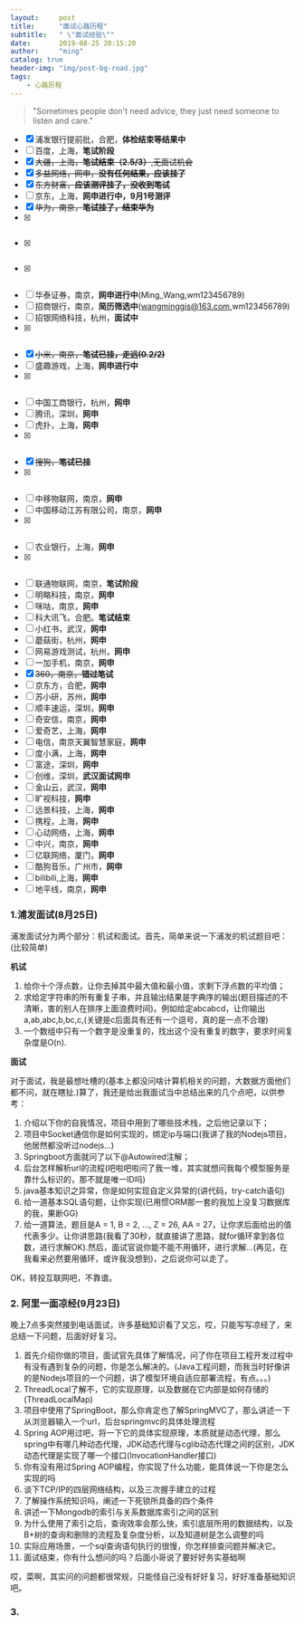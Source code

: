 ```yaml
---
layout:     post
title:      "面试心路历程"
subtitle:   " \"面试经验\""
date:       2019-08-25 20:15:20
author:     "ming"
catalog: true
header-img: "img/post-bg-road.jpg"
tags:
    - 心路历程
---
```


> "Sometimes people don't need advice, they just need someone to listen and care."

- [x] 浦发银行提前批，合肥，**体检结束等结果中**
- [ ] 百度，上海，**笔试阶段**
- [x] ~~大疆，上海，**笔试结束（2.5/3）**,无面试机会~~
- [x] ~~多益网络，网申，**没有任何结果，应该挂了**~~
- [x] ~~东方财富，**应该测评挂了，没收到笔试**~~
- [ ] 京东，上海，**网申进行中，9月1号测评**
- [x] ~~华为，南京，**笔试挂了，结束华为**~~
- [x] ~~~网易云音乐，杭州，**笔试挂**~~~
- [x] ~~~网易雷火游戏事业群，杭州，**已挂**~~~
- [x] ~~~思杰系统信息技术，南京，**简历初筛不合适**~~~
- [ ] 华泰证券，南京，**网申进行中**(Ming_Wang,wm123456789)
- [ ] 招商银行，南京，**简历筛选中**(wangminggis@163.com,wm123456789)
- [ ] 招银网络科技，杭州，**面试中**
- [x] ~~~阿里高德地图，南京，**一面挂**~~~
- [x] ~~小米，南京，**笔试已挂，走远(0.2/2)**~~
- [ ] 盛趣游戏，上海，**网申进行中**
- [x] ~~~滴滴，杭州，**笔试挂**~~~
- [ ] 中国工商银行，杭州，**网申**
- [ ] 腾讯，深圳，**网申**
- [ ] 虎扑，上海，**网申**
- [x] ~~~贝贝集团，杭州，**面试阶段，和开题冲突，放弃**~~~
- [x] ~~搜狗，**笔试已挂**~~
- [x] ~~~阅文集团，上海，**笔试未做**~~~
- [ ] 中移物联网，南京，**网申**
- [ ] 中国移动江苏有限公司，南京，**网申**
- [x] ~~~美团点评，上海，**笔试已挂**~~~
- [ ] 农业银行，上海，**网申**
- [x] ~~~上海银行，上海，苏州，**放弃银行**~~~
- [ ] 联通物联网，南京，**笔试阶段**
- [ ] 明略科技，南京，**网申**
- [ ] 咪咕，南京，**网申**
- [ ] 科大讯飞，合肥。**笔试结束**
- [ ] 小红书，武汉，**网申**
- [ ] 蘑菇街，杭州，**网申**
- [ ] 网易游戏测试，杭州，**网申**
- [ ] 一加手机，南京，**网申**
- [x] ~~360，南京，**错过笔试**~~
- [ ] 京东方，合肥，**网申**
- [ ] 苏小研，苏州，**网申**
- [ ] 顺丰速运，深圳，**网申**
- [ ] 奇安信，南京，**网申**
- [ ] 爱奇艺，上海，**网申**
- [ ] 电信，南京天翼智慧家庭，**网申**
- [ ] 度小满，上海，**网申**
- [ ] 富途，深圳，**网申**
- [ ] 创维，深圳，**武汉面试网申**
- [ ] 金山云，武汉，**网申**
- [ ] 旷视科技，**网申**
- [ ] 远景科技，上海，**网申**
- [ ] 携程，上海，**网申**
- [ ] 心动网络，上海，**网申**
- [ ] 中兴，南京，**网申**
- [ ] 亿联网络，厦门，**网申**
- [ ] 酷狗音乐，广州市，**网申**
- [ ] bilibili,上海，**网申**
- [ ] 地平线，南京，**网申**

### 1.浦发面试(8月25日)

浦发面试分为两个部分：机试和面试。首先，简单来说一下浦发的机试题目吧：(比较简单)

**机试**

1. 给你十个浮点数，让你去掉其中最大值和最小值，求剩下浮点数的平均值；
2. 求给定字符串的所有重复子串，并且输出结果是字典序的输出(题目描述的不清晰，害的别人在排序上面浪费时间)。例如给定abcabcd，让你输出a,ab,abc,b,bc,c,(关键是c后面具有还有一个逗号，真的是一点不合理)
3. 一个数组中只有一个数字是没重复的，找出这个没有重复的数字，要求时间复杂度是O(n).

**面试**

对于面试，我是最想吐槽的(基本上都没问啥计算机相关的问题，大数据方面他们都不问，就在瞎扯.)算了，我还是给出我面试当中总结出来的几个点吧，以供参考：

1. 介绍以下你的自我情况，项目中用到了哪些技术栈，之后他记录以下；
2. 项目中Socket通信你是如何实现的，绑定ip与端口(我讲了我的Nodejs项目，他居然都没听过nodejs...)
3. Springboot方面就问了以下@Autowired注解；
4. 后台怎样解析url的流程(吧啦吧啦问了我一堆，其实就想问我每个模型服务是靠什么标识的，那不就是唯一ID吗)
5. java基本知识之异常，你是如何实现自定义异常的(讲代码，try-catch语句)
6. 给一道基本SQL语句题，让你实现(已用惯ORM那一套的我加上没复习数据库的我，果断GG)
7. 给一道算法，题目是A = 1, B = 2, ..., Z = 26, AA = 27，让你求后面给出的值代表多少。让你讲思路(我看了30秒，就直接讲了思路，就for循环拿到各位数，进行求解OK).然后，面试官说你能不能不用循环，进行求解...(再见，在我看来必然要用循环，或许我没想到)，之后说你可以走了。

OK，转投互联网吧，不靠谱。

### 2. 阿里一面凉经(9月23日)

晚上7点多突然接到电话面试，许多基础知识看了又忘，哎，只能写写凉经了，来总结一下问题，后面好好复习。

1. 首先介绍你做的项目，面试官先具体了解情况，问了你在项目工程开发过程中有没有遇到复杂的问题，你是怎么解决的。(Java工程问题，而我当时好像讲的是Nodejs项目的一个问题，讲了模型环境自适应部署流程，有点。。。)
2. ThreadLocal了解不，它的实现原理，以及数据在它内部是如何存储的(ThreadLocalMap)
3. 项目中使用了SpringBoot，那么你肯定也了解SpringMVC了，那么讲述一下从浏览器输入一个url，后台springmvc的具体处理流程
4. Spring AOP用过吧，将一下它的具体实现原理，本质就是动态代理，那么spring中有哪几种动态代理，JDK动态代理与cglib动态代理之间的区别，JDK动态代理是实现了哪一个接口(InvocationHandler接口)
5. 你有没有用过Spring AOP编程，你实现了什么功能，能具体说一下你是怎么实现的吗
6. 谈下TCP/IP的四层网络结构，以及三次握手建立的过程
7. 了解操作系统知识吗，阐述一下死锁所具备的四个条件
8. 讲述一下Mongodb的索引与关系数据库索引之间的区别
9. 为什么使用了索引之后，查询效率会那么快，索引底层所用的数据结构，以及B+树的查询和删除的流程及复杂度分析，以及知道树是怎么调整的吗
10. 实际应用场景，一个sql查询语句执行的很慢，你怎样排查问题并解决它。
11. 面试结束，你有什么想问的吗？后面小哥说了要好好务实基础啊

哎，菜啊，其实问的问题都很常规，只能怪自己没有好好复习，好好准备基础知识吧。

### 3.